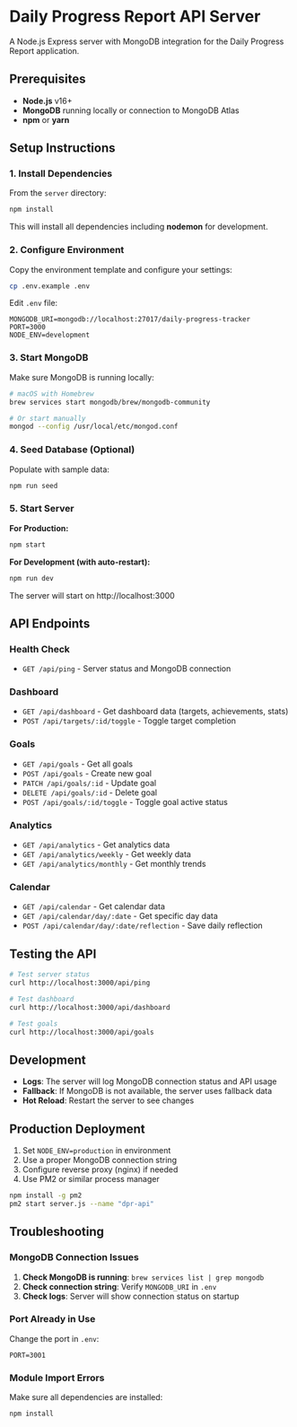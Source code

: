 # Daily Progress Report API Server

A Node.js Express server with MongoDB integration for the Daily Progress Report application.

## Prerequisites

- **Node.js** v16+
- **MongoDB** running locally or connection to MongoDB Atlas
- **npm** or **yarn**

## Setup Instructions

### 1. Install Dependencies

From the `server` directory:

```bash
npm install
```

This will install all dependencies including **nodemon** for development.

### 2. Configure Environment

Copy the environment template and configure your settings:

```bash
cp .env.example .env
```

Edit `.env` file:

```env
MONGODB_URI=mongodb://localhost:27017/daily-progress-tracker
PORT=3000
NODE_ENV=development
```

### 3. Start MongoDB

Make sure MongoDB is running locally:

```bash
# macOS with Homebrew
brew services start mongodb/brew/mongodb-community

# Or start manually
mongod --config /usr/local/etc/mongod.conf
```

### 4. Seed Database (Optional)

Populate with sample data:

```bash
npm run seed
```

### 5. Start Server

**For Production:**

```bash
npm start
```

**For Development (with auto-restart):**

```bash
npm run dev
```

The server will start on http://localhost:3000

## API Endpoints

### Health Check

- `GET /api/ping` - Server status and MongoDB connection

### Dashboard

- `GET /api/dashboard` - Get dashboard data (targets, achievements, stats)
- `POST /api/targets/:id/toggle` - Toggle target completion

### Goals

- `GET /api/goals` - Get all goals
- `POST /api/goals` - Create new goal
- `PATCH /api/goals/:id` - Update goal
- `DELETE /api/goals/:id` - Delete goal
- `POST /api/goals/:id/toggle` - Toggle goal active status

### Analytics

- `GET /api/analytics` - Get analytics data
- `GET /api/analytics/weekly` - Get weekly data
- `GET /api/analytics/monthly` - Get monthly trends

### Calendar

- `GET /api/calendar` - Get calendar data
- `GET /api/calendar/day/:date` - Get specific day data
- `POST /api/calendar/day/:date/reflection` - Save daily reflection

## Testing the API

```bash
# Test server status
curl http://localhost:3000/api/ping

# Test dashboard
curl http://localhost:3000/api/dashboard

# Test goals
curl http://localhost:3000/api/goals
```

## Development

- **Logs**: The server will log MongoDB connection status and API usage
- **Fallback**: If MongoDB is not available, the server uses fallback data
- **Hot Reload**: Restart the server to see changes

## Production Deployment

1. Set `NODE_ENV=production` in environment
2. Use a proper MongoDB connection string
3. Configure reverse proxy (nginx) if needed
4. Use PM2 or similar process manager

```bash
npm install -g pm2
pm2 start server.js --name "dpr-api"
```

## Troubleshooting

### MongoDB Connection Issues

1. **Check MongoDB is running**: `brew services list | grep mongodb`
2. **Check connection string**: Verify `MONGODB_URI` in `.env`
3. **Check logs**: Server will show connection status on startup

### Port Already in Use

Change the port in `.env`:

```env
PORT=3001
```

### Module Import Errors

Make sure all dependencies are installed:

```bash
npm install
```
